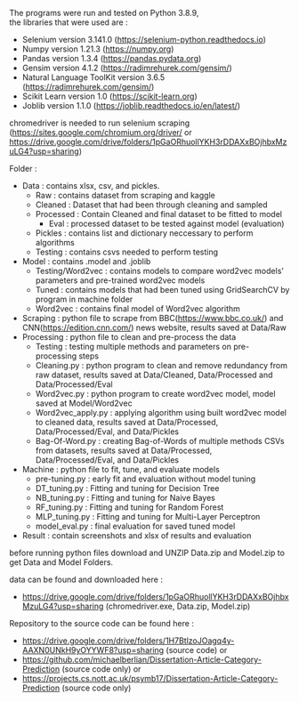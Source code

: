 The programs were run and tested on Python 3.8.9, <br>
the libraries that were used are : <br>
- Selenium version 3.141.0 (https://selenium-python.readthedocs.io)
- Numpy version 1.21.3 (https://numpy.org)
- Pandas version 1.3.4 (https://pandas.pydata.org)
- Gensim version 4.1.2 (https://radimrehurek.com/gensim/)
- Natural Language ToolKit version 3.6.5 (https://radimrehurek.com/gensim/)
- Scikit Learn version 1.0 (https://scikit-learn.org)
- Joblib version 1.1.0 (https://joblib.readthedocs.io/en/latest/)

chromedriver is needed to run selenium scraping (https://sites.google.com/chromium.org/driver/ or https://drive.google.com/drive/folders/1pGaORhuollYKH3rDDAXxBOjhbxMzuLG4?usp=sharing)

Folder :<br>
- Data : contains xlsx, csv, and pickles.
    - Raw : contains dataset from scraping and kaggle
    - Cleaned : Dataset that had been through cleaning and sampled
    - Processed : Contain Cleaned and final dataset to be fitted to model 
        - Eval : processed dataset to be tested against model (evaluation)
    - Pickles : contains list and dictionary neccessary to perform algorithms
    - Testing : contains csvs needed to perform testing 
- Model : contains .model and .joblib
    - Testing/Word2vec : contains models to compare word2vec models' parameters and pre-trained word2vec models
    - Tuned : contains models that had been tuned using GridSearchCV by program in machine folder
    - Word2vec : contains final model of Word2vec algorithm
- Scraping : python file to scrape from BBC(https://www.bbc.co.uk/) and CNN(https://edition.cnn.com/) news website, results saved at Data/Raw
- Processing : python file to clean and pre-process the data
    - Testing : testing multiple methods and parameters on pre-processing steps
    - Cleaning.py : python program to clean and remove redundancy from raw dataset, results saved at Data/Cleaned, Data/Processed and Data/Processed/Eval
    - Word2vec.py : python program to create word2vec model, model saved at Model/Word2vec
    - Word2vec_apply.py : applying algorithm using built word2vec model to cleaned data, results saved at Data/Processed, Data/Processed/Eval, and Data/Pickles
    - Bag-Of-Word.py : creating Bag-of-Words of multiple methods CSVs from datasets, results saved at Data/Processed, Data/Processed/Eval, and Data/Pickles
- Machine : python file to fit, tune, and evaluate models
    - pre-tuning.py : early fit and evaluation without model tuning
    - DT_tuning.py : Fitting and tuning for Decision Tree
    - NB_tuning.py : Fitting and tuning for Naive Bayes
    - RF_tuning.py : Fitting and tuning for Random Forest 
    - MLP_tuning.py : Fitting and tuning for Multi-Layer Perceptron
    - model_eval.py : final evaluation for saved tuned model
- Result : contain screenshots and xlsx of results and evaluation

before running python files download and UNZIP Data.zip and Model.zip to get Data and Model Folders. <br>

data can be found and downloaded here : 
- https://drive.google.com/drive/folders/1pGaORhuollYKH3rDDAXxBOjhbxMzuLG4?usp=sharing (chromedriver.exe, Data.zip, Model.zip)

Repository to the source code can be found here : 
- https://drive.google.com/drive/folders/1H7BtlzoJOagq4y-AAXN0UNkH9yOYYWF8?usp=sharing (source code) or
- https://github.com/michaelberlian/Dissertation-Article-Category-Prediction (source code only) or
- https://projects.cs.nott.ac.uk/psymb17/Dissertation-Article-Category-Prediction (source code only)

